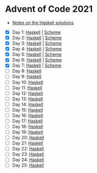 # Advent of Code 2021

- [Notes on the Haskell solutions](Haskell/README.md)

* [x] Day 1:  [Haskell](Haskell/src/Day01.hs) | [Scheme](Scheme/day01.scm)
* [x] Day 2:  [Haskell](Haskell/src/Day02.hs) | [Scheme](Scheme/day02.scm)
* [x] Day 3:  [Haskell](Haskell/src/Day03.hs) | [Scheme](Scheme/day03.scm)
* [x] Day 4:  [Haskell](Haskell/src/Day04.hs) | [Scheme](Scheme/day04.scm)
* [x] Day 5:  [Haskell](Haskell/src/Day05.hs) | [Scheme](Scheme/day05.scm)
* [x] Day 6:  [Haskell](Haskell/src/Day06.hs) | [Scheme](Scheme/day06.scm)
* [x] Day 7:  [Haskell](Haskell/src/Day07.hs) | [Scheme](Scheme/day07.scm)
* [ ] Day 8:  [Haskell](Haskell/src/Day08.hs)
* [ ] Day 9:  [Haskell](Haskell/src/Day09.hs)
* [ ] Day 10: [Haskell](Haskell/src/Day10.hs)
* [ ] Day 11: [Haskell](Haskell/src/Day11.hs)
* [ ] Day 12: [Haskell](Haskell/src/Day12.hs)
* [ ] Day 13: [Haskell](Haskell/src/Day13.hs)
* [ ] Day 14: [Haskell](Haskell/src/Day14.hs)
* [ ] Day 15: [Haskell](Haskell/src/Day15.hs)
* [ ] Day 16: [Haskell](Haskell/src/Day16.hs)
* [ ] Day 17: [Haskell](Haskell/src/Day17.hs)
* [ ] Day 18: [Haskell](Haskell/src/Day18.hs)
* [ ] Day 19: [Haskell](Haskell/src/Day19.hs)
* [ ] Day 20: [Haskell](Haskell/src/Day20.hs)
* [ ] Day 21: [Haskell](Haskell/src/Day21.hs)
* [ ] Day 22: [Haskell](Haskell/src/Day22.hs)
* [ ] Day 23: [Haskell](Haskell/src/Day23.hs)
* [ ] Day 24: [Haskell](Haskell/src/Day24.hs)
* [ ] Day 25: [Haskell](Haskell/src/Day25.hs)
